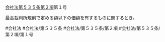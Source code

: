 [会社法第５３５条第２項](会社法＿＿＿＿第５３５条第２項)第１号

最高裁判所規則で定める額以下の価額を有するものに関するとき。


#会社法
#会社法/第５３５条
#会社法/第５３５条/第２項
#会社法/第５３５条/第２項/第１号
